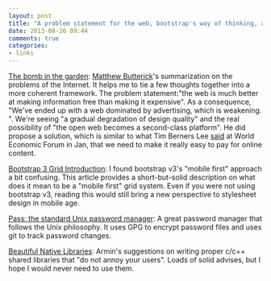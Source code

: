 ```yaml
---
layout: post
title: "A problem statement for the web, bootstrap's way of thinking, a password manager follows unix philosophy and rules on writing c/c++ shared libraries"
date: 2013-08-26 09:44
comments: true
categories: 
- links
---
```


[The bomb in the garden](http://unitscale.com/mb/bomb-in-the-garden/): [Matthew Butterick](http://practicaltypography.com/end-credits.html#bio)'s summarization on the problems of the Internet. It helps me to tie a few thoughts together into a more coherent framework.  The problem statement:"the web is much better at making information free than making it expensive".  As a consequence, "We've ended up with a web dominated by advertising, which is weakening. ". We're seeing "a gradual degradation of design quality" and the real possibility of "the open web becomes a second-class platform".  He did propose a solution, which is similar to what Tim Berners Lee [said](http://www.weforum.org/videos/insight-idea-tim-berners-lee) at World Economic Forum in Jan, that we need to make it really easy to pay for online content.  

[Bootstrap 3 Grid Introduction](http://www.helloerik.com/bootstrap-3-grid-introduction): I found bootstrap v3's "mobile first" approach a bit confusing. This article provides a short-but-solid description on what does it mean to be a "mobile first" grid system.  Even if you were not using bootstrap v3, reading this would still bring a new perspective to stylesheet design in mobile age. 

[Pass: the standard Unix password manager](http://zx2c4.com/projects/password-store/): A great password manager that follows the Unix philosophy. It uses GPG to encrypt password files and uses git to track password changes. 

[Beautiful Native Libraries](http://lucumr.pocoo.org/2013/8/18/beautiful-native-libraries/): Armin's suggestions on writing proper c/c++ shared libraries that "do not annoy your users". Loads of solid advises, but I hope I would never need to use them. 
